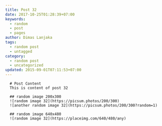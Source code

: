 ```yaml
---
title: Post 32
date: 2017-10-25T01:28:39+07:00
keywords:
  - random
  - post
  - pages
author: Dimas Lanjaka
tags:
  - random post
  - untagged
category:
  - random post
  - uncategorized
updated: 2015-09-01T07:11:53+07:00
---
```


      # Post Content
      This is content of post 32

      ## random image 200x300
      ![random image 32](https://picsum.photos/200/300)
      ![another random image 32](https://picsum.photos/200/300?random=1)

      ## random image 640x480
      ![random image 32](https://placeimg.com/640/480/any)
      